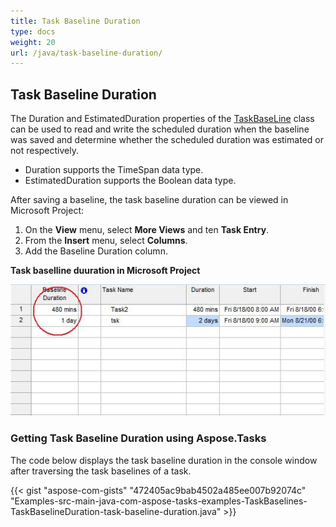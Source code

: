 ```yaml
---
title: Task Baseline Duration
type: docs
weight: 20
url: /java/task-baseline-duration/
---
```


## **Task Baseline Duration**
The Duration and EstimatedDuration properties of the [TaskBaseLine](http://www.aspose.com/api/java/tasks/com.aspose.tasks/classes/TaskBaseLine) class can be used to read and write the scheduled duration when the baseline was saved and determine whether the scheduled duration was estimated or not respectively.

- Duration supports the TimeSpan data type.
- EstimatedDuration supports the Boolean data type.

After saving a baseline, the task baseline duration can be viewed in Microsoft Project:

1. On the **View** menu, select **More Views** and ten **Task Entry**.
1. From the **Insert** menu, select **Columns**.
1. Add the Baseline Duration column.


**Task baselline duuration in Microsoft Project** 

![todo:image_alt_text](task-baseline-duration_1.png)
### **Getting Task Baseline Duration using Aspose.Tasks**
The code below displays the task baseline duration in the console window after traversing the task baselines of a task.

{{< gist "aspose-com-gists" "472405ac9bab4502a485ee007b92074c" "Examples-src-main-java-com-aspose-tasks-examples-TaskBaselines-TaskBaselineDuration-task-baseline-duration.java" >}}
